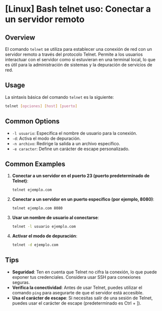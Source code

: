 # [Linux] Bash telnet uso: Conectar a un servidor remoto

## Overview
El comando `telnet` se utiliza para establecer una conexión de red con un servidor remoto a través del protocolo Telnet. Permite a los usuarios interactuar con el servidor como si estuvieran en una terminal local, lo que es útil para la administración de sistemas y la depuración de servicios de red.

## Usage
La sintaxis básica del comando `telnet` es la siguiente:

```bash
telnet [opciones] [host] [puerto]
```

## Common Options
- `-l usuario`: Especifica el nombre de usuario para la conexión.
- `-d`: Activa el modo de depuración.
- `-n archivo`: Redirige la salida a un archivo específico.
- `-e caracter`: Define un carácter de escape personalizado.

## Common Examples
1. **Conectar a un servidor en el puerto 23 (puerto predeterminado de Telnet)**:
   ```bash
   telnet ejemplo.com
   ```

2. **Conectar a un servidor en un puerto específico (por ejemplo, 8080)**:
   ```bash
   telnet ejemplo.com 8080
   ```

3. **Usar un nombre de usuario al conectarse**:
   ```bash
   telnet -l usuario ejemplo.com
   ```

4. **Activar el modo de depuración**:
   ```bash
   telnet -d ejemplo.com
   ```

## Tips
- **Seguridad**: Ten en cuenta que Telnet no cifra la conexión, lo que puede exponer tus credenciales. Considera usar SSH para conexiones seguras.
- **Verifica la conectividad**: Antes de usar Telnet, puedes utilizar el comando `ping` para asegurarte de que el servidor está accesible.
- **Usa el carácter de escape**: Si necesitas salir de una sesión de Telnet, puedes usar el carácter de escape (predeterminado es Ctrl + ]).